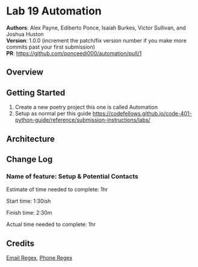 # Lab 19 Automation

**Authors**: Alex Payne, Ediberto Ponce, Isaiah Burkes, Victor Sullivan, and Joshua Huston  
**Version**: 1.0.0 (increment the patch/fix version number if you make more commits past your first submission)  
**PR**: https://github.com/ponceedi000/automation/pull/1  

## Overview


## Getting Started
1. Create a new poetry project this one is called Automation
2. Setup as normal per this guide https://codefellows.github.io/code-401-python-guide/reference/submission-instructions/labs/

## Architecture

## Change Log
### Name of feature: Setup & Potential Contacts

Estimate of time needed to complete: 1hr

Start time: 1:30ish

Finish time: 2:30m 

Actual time needed to complete: 1hr


## Credits 
[Email Regex](https://www.tutorialspoint.com/python_text_processing/python_extract_emails_from_text.htm), [Phone Regex](https://stackoverflow.com/questions/3868753/find-phone-numbers-in-python-script) 



